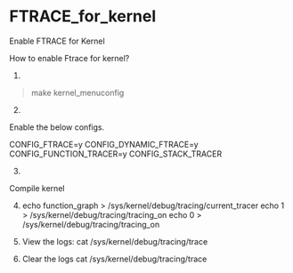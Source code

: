 # FTRACE_for_kernel
Enable FTRACE for Kernel

How to enable Ftrace for kernel?

1)
> make kernel_menuconfig

2)
Enable the below configs.

CONFIG_FTRACE=y
CONFIG_DYNAMIC_FTRACE=y
CONFIG_FUNCTION_TRACER=y
CONFIG_STACK_TRACER

3)
Compile kernel

4)
   echo function_graph > /sys/kernel/debug/tracing/current_tracer
   echo 1 > /sys/kernel/debug/tracing/tracing_on
   echo 0 > /sys/kernel/debug/tracing/tracing_on

5) View the logs:
cat  /sys/kernel/debug/tracing/trace

6) Clear the logs
cat  /sys/kernel/debug/tracing/trace





